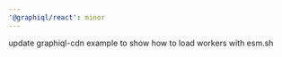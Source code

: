 ```yaml
---
'@graphiql/react': minor
---
```


update graphiql-cdn example to show how to load workers with esm.sh

